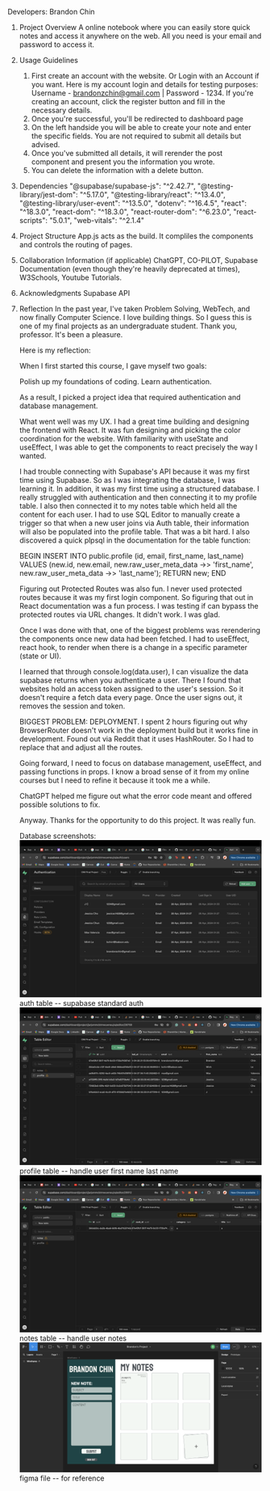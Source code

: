 Developers: Brandon Chin

1. Project Overview
   A online notebook where you can easily store quick notes and access it anywhere on the web. All you need is your email and password to access it.

2. Usage Guidelines

    1. First create an account with the website. Or Login with an Account if you want. Here is my account login and details for testing purposes: Username - brandonzchin@gmail.com | Password - 1234. If you're creating an account, click the register button and fill in the necessary details.
    2. Once you're successful, you'll be redirected to dashboard page
    3. On the left handside you will be able to create your note and enter the specific fields. You are not required to submit all details but advised.
    4. Once you've submitted all details, it will rerender the post component and present you the information you wrote.
    5. You can delete the information with a delete button.

3. Dependencies
   "@supabase/supabase-js": "^2.42.7",
   "@testing-library/jest-dom": "^5.17.0",
   "@testing-library/react": "^13.4.0",
   "@testing-library/user-event": "^13.5.0",
   "dotenv": "^16.4.5",
   "react": "^18.3.0",
   "react-dom": "^18.3.0",
   "react-router-dom": "^6.23.0",
   "react-scripts": "5.0.1",
   "web-vitals": "^2.1.4"

4. Project Structure
   App.js acts as the build. It compliles the components and controls the routing of pages.

5. Collaboration Information (if applicable)
   ChatGPT, CO-PILOT, Supabase Documentation (even though they're heavily deprecated at times), W3Schools, Youtube Tutorials.

6. Acknowledgments
   Supabase API

7. Reflection
   In the past year, I've taken Problem Solving, WebTech, and now finally Computer Science. I love building things. So I guess this is one of my final projects as an undergraduate student. Thank you, professor. It's been a pleasure.

    Here is my reflection:

    When I first started this course, I gave myself two goals:

    Polish up my foundations of coding.
    Learn authentication.

    As a result, I picked a project idea that required authentication and database management.

    What went well was my UX. I had a great time building and designing the frontend with React. It was fun designing and picking the color coordination for the website. With familiarity with useState and useEffect, I was able to get the components to react precisely the way I wanted.

    I had trouble connecting with Supabase's API because it was my first time using Supabase. So as I was integrating the database, I was learning it. In addition, it was my first time using a structured database. I really struggled with authentication and then connecting it to my profile table. I also then connected it to my notes table which held all the content for each user. I had to use SQL Editor to manually create a trigger so that when a new user joins via Auth table, their information will also be populated into the profile table. That was a bit hard. I also discovered a quick plpsql in the documentation for the table function:

    BEGIN
    INSERT INTO public.profile (id, email, first_name, last_name)
    VALUES (new.id, new.email, new.raw_user_meta_data ->> 'first_name', new.raw_user_meta_data ->> 'last_name');
    RETURN new;
    END

    Figuring out Protected Routes was also fun. I never used protected routes because it was my first login component. So figuring that out in React documentation was a fun process. I was testing if can bypass the protected routes via URL changes. It didn't work. I was glad.

    Once I was done with that, one of the biggest problems was rerendering the components once new data had been fetched. I had to useEffect, react hook, to render when there is a change in a specific parameter (state or UI).

    I learned that through console.log(data.user), I can visualize the data supabase returns when you authenticate a user. There I found that websites hold an access token assigned to the user's session. So it doesn't require a fetch data every page. Once the user signs out, it removes the session and token.

    BIGGEST PROBLEM: DEPLOYMENT. I spent 2 hours figuring out why BrowserRouter doesn't work in the deployment build but it works fine in development. Found out via Reddit that it uses HashRouter. So I had to replace that and adjust all the routes.

    Going forward, I need to focus on database management, useEffect, and passing functions in props. I know a broad sense of it from my online courses but I need to refine it because it took me a while.

    ChatGPT helped me figure out what the error code meant and offered possible solutions to fix.

    Anyway. Thanks for the opportunity to do this project. It was really fun.

    Database screenshots:
    ![Alt text](image.png) auth table -- supabase standard auth
    ![Alt text](image-1.png) profile table -- handle user first name last name
    ![Alt text](image-2.png) notes table -- handle user notes
    ![Alt text](image-3.png) figma file -- for reference
